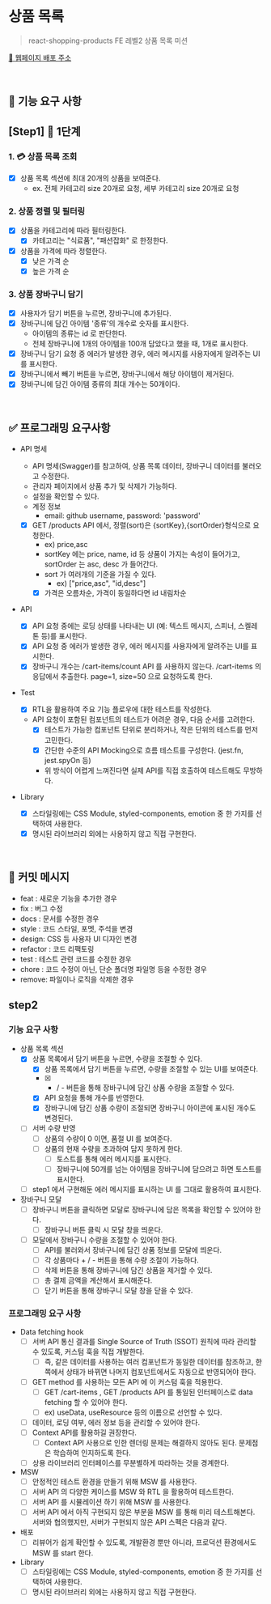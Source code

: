 # 상품 목록

> react-shopping-products
> FE 레벨2 상품 목록 미션

[🔗 웹페이지 배포 주소](https://thgml05.github.io/react-shopping-products)

<br>

## 🎯 기능 요구 사항

## [Step1] 🎨 1단계

### 1. 💳 상품 목록 조회

- [x] 상품 목록 섹션에 최대 20개의 상품을 보여준다.
  - ex. 전체 카테고리 size 20개로 요청, 세부 카테고리 size 20개로 요청

### 2. 상품 정렬 및 필터링

- [x] 상품을 카테고리에 따라 필터링한다.
  - [x] 카테고리는 "식료품", "패션잡화" 로 한정한다.
- [x] 상품을 가격에 따라 정렬한다.
  - [x] 낮은 가격 순
  - [x] 높은 가격 순

### 3. 상품 장바구니 담기

- [x] 사용자가 담기 버튼을 누르면, 장바구니에 추가된다.
- [x] 장바구니에 담긴 아이템 '종류'의 개수로 숫자를 표시한다.
  - 아이템의 종류는 id 로 판단한다.
  - 전체 장바구니에 1개의 아이템을 100개 담았다고 했을 때, 1개로 표시한다.
- [x] 장바구니 담기 요청 중 에러가 발생한 경우, 에러 메시지를 사용자에게 알려주는 UI를 표시한다.
- [x] 장바구니에서 빼기 버튼을 누르면, 장바구니에서 해당 아이템이 제거된다.
- [x] 장바구니에 담긴 아이템 종류의 최대 개수는 50개이다.

<br>

## ✅ 프로그래밍 요구사항

- API 명세

  - API 명세(Swagger)를 참고하여, 상품 목록 데이터, 장바구니 데이터를 불러오고 수정한다.
  - 관리자 페이지에서 상품 추가 및 삭제가 가능하다.
  - 설정을 확인할 수 있다.
  - 계정 정보
    - email: github username, password: 'password'
  - [x] GET /products API 에서, 정렬(sort)은 {sortKey},{sortOrder}형식으로 요청한다.
    - ex) price,asc
    - sortKey 에는 price, name, id 등 상품이 가지는 속성이 들어가고, sortOrder 는 asc, desc 가 들어간다.
    - sort 가 여러개의 기준을 가질 수 있다.
      - ex) ["price,asc", "id,desc"]
    - [x] 가격은 오름차순, 가격이 동일하다면 id 내림차순

- API

  - [x] API 요청 중에는 로딩 상태를 나타내는 UI (예: 텍스트 메시지, 스피너, 스켈레톤 등)를 표시한다.
  - [x] API 요청 중 에러가 발생한 경우, 에러 메시지를 사용자에게 알려주는 UI를 표시한다.
  - [x] 장바구니 개수는 /cart-items/count API 를 사용하지 않는다. /cart-items 의 응답에서 추출한다. page=1, size=50 으로 요청하도록 한다.

- Test

  - [x] RTL을 활용하여 주요 기능 플로우에 대한 테스트를 작성한다.
  - API 요청이 포함된 컴포넌트의 테스트가 어려운 경우, 다음 순서를 고려한다.
    - [x] 테스트가 가능한 컴포넌트 단위로 분리하거나, 작은 단위의 테스트를 먼저 고민한다.
    - [x] 간단한 수준의 API Mocking으로 흐름 테스트를 구성한다. (jest.fn, jest.spyOn 등)
    - 위 방식이 어렵게 느껴진다면 실제 API를 직접 호출하여 테스트해도 무방하다.

- Library
  - [x] 스타일링에는 CSS Module, styled-components, emotion 중 한 가지를 선택하여 사용한다.
  - [x] 명시된 라이브러리 외에는 사용하지 않고 직접 구현한다.

<br>

## 📝 커밋 메시지

- feat : 새로운 기능을 추가한 경우
- fix : 버그 수정
- docs : 문서를 수정한 경우
- style : 코드 스타일, 포멧, 주석을 변경
- design: CSS 등 사용자 UI 디자인 변경
- refactor : 코드 리팩토링
- test : 테스트 관련 코드를 수정한 경우
- chore : 코드 수정이 아닌, 단순 폴더명 파일명 등을 수정한 경우
- remove: 파일이나 로직을 삭제한 경우

## step2

### 기능 요구 사항

- 상품 목록 섹션
  - [x] 상품 목록에서 담기 버튼을 누르면, 수량을 조절할 수 있다.
    - [x] 상품 목록에서 담기 버튼을 누르면, 수량을 조절할 수 있는 UI를 보여준다.
    - [x] - / - 버튼을 통해 장바구니에 담긴 상품 수량을 조절할 수 있다.
    - [x] API 요청을 통해 개수를 반영한다.
    - [x] 장바구니에 담긴 상품 수량이 조절되면 장바구니 아이콘에 표시된 개수도 변경된다.
  - [ ] 서버 수량 반영
    - [ ] 상품의 수량이 0 이면, 품절 UI 를 보여준다.
    - [ ] 상품의 현재 수량을 초과하여 담지 못하게 한다.
      - [ ] 토스트를 통해 에러 메시지를 표시한다.
      - [ ] 장바구니에 50개를 넘는 아이템을 장바구니에 담으려고 하면 토스트를 표시한다.
  - [ ] step1 에서 구현해둔 에러 메시지를 표시하는 UI 를 그대로 활용하여 표시한다.
- 장바구니 모달
  - [ ] 장바구니 버튼을 클릭하면 모달로 장바구니에 담은 목록을 확인할 수 있어야 한다.
    - [ ] 장바구니 버튼 클릭 시 모달 창을 띄운다.
  - [ ] 모달에서 장바구니 수량을 조절할 수 있어야 한다.
    - [ ] API를 불러와서 장바구니에 담긴 상품 정보를 모달에 띄운다.
    - [ ] 각 상품마다 + / - 버튼을 통해 수량 조절이 가능하다.
    - [ ] 삭제 버튼을 통해 장바구니에 담긴 상품을 제거할 수 있다.
    - [ ] 총 결제 금액을 계산해서 표시해준다.
    - [ ] 닫기 버튼을 통해 장바구니 모달 창을 닫을 수 있다.

### 프로그래밍 요구 사항

- Data fetching hook
  - [ ] 서버 API 통신 결과를 Single Source of Truth (SSOT) 원칙에 따라 관리할 수 있도록, 커스텀 훅을 직접 개발한다.
    - [ ] 즉, 같은 데이터를 사용하는 여러 컴포넌트가 동일한 데이터를 참조하고, 한쪽에서 상태가 바뀌면 나머지 컴포넌트에서도 자동으로 반영되어야 한다.
  - [ ] GET method 를 사용하는 모든 API 에 이 커스텀 훅을 적용한다.
    - [ ] GET /cart-items , GET /products API 를 통일된 인터페이스로 data fetching 할 수 있어야 한다.
    - [ ] ex) useData, useResource 등의 이름으로 선언할 수 있다.
  - [ ] 데이터, 로딩 여부, 에러 정보 등을 관리할 수 있어야 한다.
  - [ ] Context API를 활용하길 권장한다.
    - [ ] Context API 사용으로 인한 렌더링 문제는 해결하지 않아도 된다. 문제점은 학습하여 인지하도록 한다.
  - [ ] 상용 라이브러리 인터페이스를 무분별하게 따라하는 것을 경계한다.
- MSW
  - [ ] 안정적인 테스트 환경을 만들기 위해 MSW 를 사용한다.
  - [ ] 서버 API 의 다양한 케이스를 MSW 와 RTL 을 활용하여 테스트한다.
  - [ ] 서버 API 를 시뮬레이션 하기 위해 MSW 를 사용한다.
  - [ ] 서버 API 에서 아직 구현되지 않은 부분을 MSW 를 통해 미리 테스트해본다. 서버와 협의했지만, 서버가 구현되지 않은 API 스펙은 다음과 같다.
- 배포
  - [ ] 리뷰어가 쉽게 확인할 수 있도록, 개발환경 뿐만 아니라, 프로덕션 환경에서도 MSW 를 start 한다.
- Library
  - [ ] 스타일링에는 CSS Module, styled-components, emotion 중 한 가지를 선택하여 사용한다.
  - [ ] 명시된 라이브러리 외에는 사용하지 않고 직접 구현한다.
